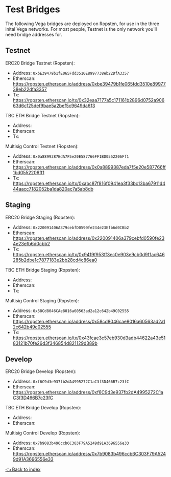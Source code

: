 # Test Bridges
The following Vega bridges are deployed on Ropsten, for use in the three inital Vega networks. For most people, Testnet is the only network you'll need bridge addresses for.  

## Testnet
ERC20 Bridge Testnet (Ropsten):
* Address: `0xbE39479b1fE065Fdd3510E8997738eb22DfA3357`
* Etherscan: https://ropsten.etherscan.io/address/0xbe39479b1fe065fdd3510e8997738eb22dfa3357
* Tx: https://ropsten.etherscan.io/tx/0x32eaa7177a5c171161b2896d0752a90663d6c125def9bae5a2bef5c9649da613

TBC 
ETH Bridge Testnet (Ropsten):
* Address:
* Etherscan: 
* Tx:

Multisig Control Testnet (Ropsten):
* Address: `0x0a8899387EdA7F5e20E587766FF1BD0552206Ff1`
* Etherscan: https://ropsten.etherscan.io/address/0x0a8899387eda7f5e20e587766ff1bd0552206ff1
* Tx: https://ropsten.etherscan.io/tx/0xabc87f816f0941ea3f33bc13ba67911d444aacc7182052ba1da820ac7a5ab8db

## Staging
ERC20 Bridge Staging (Ropsten):
* Address: `0x220091406A379cebfD0590fe234e23Efb6d0CBb2`
* Etherscan: https://ropsten.etherscan.io/address/0x220091406a379cebfd0590fe234e23efb6d0cbb2
* Tx: https://ropsten.etherscan.io/tx/0x9419f953ff3ec0e903e9cb0d9f1ac646285b2dbe1c7877183e2bb28cd4c86ea0

TBC
ETH Bridge Staging (Ropsten):
* Address:
* Etherscan: 
* Tx:

Multisig Control Staging (Ropsten):
* Address: `0x58Cd8046CAe8016a60563ad2a12c642b49C02555`
* Etherscan: https://ropsten.etherscan.io/address/0x58cd8046cae8016a60563ad2a12c642b49c02555
* Tx: https://ropsten.etherscan.io/tx/0x43fcae3c57eb930d3adb44622a43e5183121b70fe26d3f346854d821129d389b

## Develop
ERC20 Bridge Develop (Ropsten):
* Address: `0xf6C9d3e937fb2dA4995272C1aC3f3D466B7c23fC`
* Etherscan: https://ropsten.etherscan.io/address/0xf6C9d3e937fb2dA4995272C1aC3f3D466B7c23fC

TBC
ETH Bridge Develop (Ropsten):
* Address:
* Etherscan: 

Multisig Control Develop (Ropsten):
* Address: `0x7b9083b496ccb6C303F79A5249d91A3696556e33`
* Etherscan: https://ropsten.etherscan.io/address/0x7b9083b496ccb6C303F79A5249d91A3696556e33

[👈 Back to index](../README.md)
